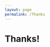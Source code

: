 ```yaml
---
layout: page
permalink: /Thanks
---
```


<script>
    const queryString = window.location.search;
    const urlParams = new URLSearchParams(queryString);
    const type = urlParams.get('tp')
    const text = document.getElementById("text")
    const messageni = document.getElementById("ifbatnotinstalled")

    if (type == null) {
        messageni.innerHTML = "Oh no... the installation didn't start? press <a href='Assets/Downloads/Minecraft_Server_Menu_Installer.bat'>here</a> to re-install"

        text.innerHTML = "Thank you for installing our Installer!"
    } else if (type == "") {
        messageni.innerHTML = "Oh no... the installation didn't start? press <a href='Assets/Downloads/Minecraft_Server_Menu_Installer.bat'>here</a> to re-install";

        text.innerHTML = "Thank you for installing our Installer!"
    } else if (type == "bii") {
        messageni.innerHTML = "Oh no... the installation didn't start? press <a href='Assets/Downloads/Minecraft_Server_Menu_Installer.bat'>here</a> to re-install";

        text.innerHTML = "Thank you for installing our Installer!"
    } else if (type == "bini") {
        messageni.innerHTML = "Oh no... the installation didn't start? press <a href='Assets/Downloads/Minecraft_Java_Server.bat'>here</a> to re-install";
        
        text.innerHTML = "Hm... Sorry but you used Direct Download. For you get more opitions exemple install, update, remove and more. Click <a href='Assets/Downloads/Minecraft_Server_Menu_Installer.bat'>here</a> to download"
    }
</script>

<h1>Thanks!</h1>

<p id="ifbatnotinstalled"></p>

<p id="text"></p>
